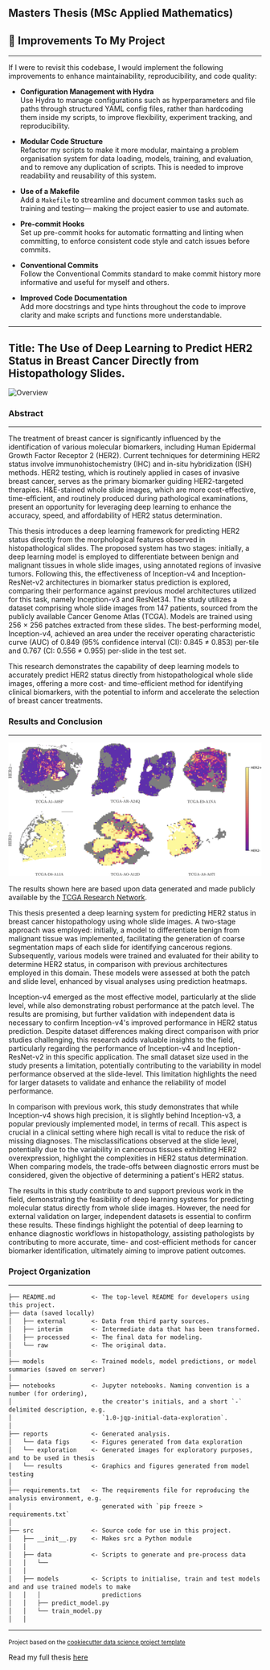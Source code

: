 ## Masters Thesis (MSc Applied Mathematics)

## 🚧 Improvements To My Project
------------

If I were to revisit this codebase, I would implement the following improvements to enhance maintainability, reproducibility, and code quality:

- **Configuration Management with Hydra**  
  Use Hydra to manage configurations such as hyperparameters and file paths through structured YAML config files, rather than hardcoding them inside my scripts, to improve flexibility, experiment tracking, and reproducibility.

- **Modular Code Structure**  
  Refactor my scripts to make it more modular, maintaing a problem organisation system for data loading, models, training, and evaluation, and to remove any duplication of scripts. This is needed to improve readability and reusability of this system.

- **Use of a Makefile**  
  Add a `Makefile` to streamline and document common tasks such as training and testing— making the project easier to use and automate.

- **Pre-commit Hooks**  
  Set up pre-commit hooks for automatic formatting and linting when committing, to enforce consistent code style and catch issues before commits.

- **Conventional Commits**  
  Follow the Conventional Commits standard to make commit history more informative and useful for myself and others.

- **Improved Code Documentation**  
  Add more docstrings and type hints throughout the code to improve clarity and make scripts and functions more understandable.

------------

## Title: The Use of Deep Learning to Predict HER2 Status in Breast Cancer Directly from Histopathology Slides.

![Overview](system_overview.jpg)

### Abstract
------------

The treatment of breast cancer is significantly influenced by the identification of various molecular biomarkers, including Human Epidermal Growth Factor Receptor 2 (HER2). Current techniques for determining HER2 status involve immunohistochemistry (IHC) and in-situ hybridization (ISH) methods. HER2 testing, which is routinely applied in cases of invasive breast cancer, serves as the primary biomarker guiding HER2-targeted therapies. H&E-stained whole slide images, which are more cost-effective, time-efficient, and routinely produced during pathological examinations, present an opportunity for leveraging deep learning to enhance the accuracy, speed, and affordability of HER2 status determination.

This thesis introduces a deep learning framework for predicting HER2 status directly from the morphological features observed in histopathological slides. The proposed system has two stages: initially, a deep learning model is employed to differentiate between benign and malignant tissues in whole slide images, using annotated regions of invasive tumors. Following this, the effectiveness of Inception-v4 and Inception-ResNet-v2 architectures in biomarker status prediction is explored, comparing their performance against previous model architectures utilized for this task, namely Inception-v3 and ResNet34. The study utilizes a dataset comprising whole slide images from 147 patients, sourced from the publicly available Cancer Genome Atlas (TCGA). Models are trained using 256 × 256 patches extracted from these slides. The best-performing model, Inception-v4, achieved an area under the receiver operating characteristic curve (AUC) of 0.849 (95% confidence interval (CI): 0.845 ≠ 0.853) per-tile and 0.767 (CI: 0.556 ≠ 0.955) per-slide in the test set.

This research demonstrates the capability of deep learning models to accurately predict HER2 status directly from histopathological whole slide images, offering a more cost- and time-efficient method for identifying clinical biomarkers, with the potential to inform and accelerate the selection of breast cancer treatments.

### Results and Conclusion
------------

![Heat Map](stage2_heatmaps_correct.jpg)

The results shown here are based upon data generated and made publicly available by the [TCGA Research Network](http://cancergenome.nih.gov/).

This thesis presented a deep learning system for predicting HER2 status in breast cancer histopathology using whole slide images. A two-stage approach was employed: initially, a model to differentiate benign from malignant tissue was implemented, facilitating the generation of coarse segmentation maps of each slide for identifying cancerous regions. Subsequently, various models were trained and evaluated for their ability to determine HER2 status, in comparison with previous architectures employed in this domain. These models were assessed at both the patch and slide level, enhanced by visual analyses using prediction heatmaps.

Inception-v4 emerged as the most effective model, particularly at the slide level, while also demonstrating robust performance at the patch level. The results are promising, but further validation with independent data is necessary to confirm Inception-v4's improved performance in HER2 status prediction. Despite dataset differences making direct comparison with prior studies challenging, this research adds valuable insights to the field, particularly regarding the performance of Inception-v4 and Inception-ResNet-v2 in this specific application. The small dataset size used in the study presents a limitation, potentially contributing to the variability in model performance observed at the slide-level. This limitation highlights the need for larger datasets to validate and enhance the reliability of model performance.

In comparison with previous work, this study demonstrates that while Inception-v4 shows high precision, it is slightly behind Inception-v3, a popular previously implemented model, in terms of recall. This aspect is crucial in a clinical setting where high recall is vital to reduce the risk of missing diagnoses. The misclassifications observed at the slide level, potentially due to the variability in cancerous tissues exhibiting HER2 overexpression, highlight the complexities in HER2 status determination. When comparing models, the trade-offs between diagnostic errors must be considered, given the objective of determining a patient's HER2 status.

The results in this study contribute to and support previous work in the field, demonstrating the feasibility of deep learning systems for predicting molecular status directly from whole slide images. However, the need for external validation on larger, independent datasets is essential to confirm these results. These findings highlight the potential of deep learning to enhance diagnostic workflows in histopathology, assisting pathologists by contributing to more accurate, time- and cost-efficient methods for cancer biomarker identification, ultimately aiming to improve patient outcomes.

### Project Organization
------------

```plaintext
├── README.md          <- The top-level README for developers using this project.
├── data (saved locally)
│   ├── external       <- Data from third party sources.
│   ├── interim        <- Intermediate data that has been transformed.
│   ├── processed      <- The final data for modeling.
│   └── raw            <- The original data.
│
├── models             <- Trained models, model predictions, or model summaries (saved on server)
│
├── notebooks          <- Jupyter notebooks. Naming convention is a number (for ordering),
│                         the creator's initials, and a short `-` delimited description, e.g.
│                         `1.0-jqp-initial-data-exploration`.
│
├── reports            <- Generated analysis.
│   └── data figs      <- Figures generated from data exploration
│   └── exploration    <- Generated images for exploratory purposes, and to be used in thesis
│   └── results        <- Graphics and figures generated from model testing
│
├── requirements.txt   <- The requirements file for reproducing the analysis environment, e.g.
│                         generated with `pip freeze > requirements.txt`
│
├── src                <- Source code for use in this project.
│   ├── __init__.py    <- Makes src a Python module
│   │
│   ├── data           <- Scripts to generate and pre-process data
│   │   └── 
│   │
│   ├── models         <- Scripts to initialise, train and test models and and use trained models to make
│   │   │                 predictions
│   │   ├── predict_model.py
│   │   └── train_model.py
│   │
```

--------

<small>Project based on the [cookiecutter data science project template](https://drivendata.github.io/cookiecutter-data-science/)</small>

Read my full thesis [here](https://www.icloud.com/iclouddrive/05ez5dzMg95pkougBibqVgunA#FINAL_SUBMISSION)
